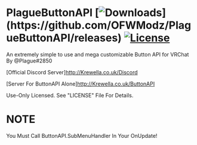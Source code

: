 # PlagueButtonAPI [![Downloads](https://img.shields.io/github/downloads/OFWModz/PlagueButtonAPI/total?color=magenta&label=Latest%20PlagueButtonAPIExample%20Downloads:)](https://github.com/OFWModz/PlagueButtonAPI/releases) [![License](https://img.shields.io/badge/License-Use%20Only-magenta.svg)](https://github.com/OFWModz/PlagueButtonAPI/blob/master/LICENSE)
An extremely simple to use and mega customizable Button API for VRChat By @Plague#2850

[Official Discord Server]http://Krewella.co.uk/Discord

[Server For ButtonAPI Alone]http://Krewella.co.uk/ButtonAPI

Use-Only Licensed. See "LICENSE" File For Details.

# NOTE
You Must Call ButtonAPI.SubMenuHandler In Your OnUpdate!
